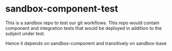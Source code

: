 sandbox-component-test
======================

This is a sandbox repo to test our git workflows.
This repo would contain component and integration tests that would be deployed in addition to the subject under test.

Hence it depends on sandbox-component and transitively on sandbox-base
